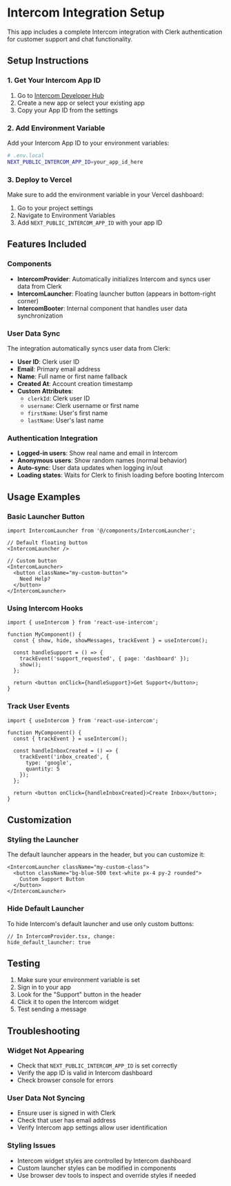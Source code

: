 # Intercom Integration Setup

This app includes a complete Intercom integration with Clerk authentication for customer support and chat functionality.

## Setup Instructions

### 1. Get Your Intercom App ID

1. Go to [Intercom Developer Hub](https://developers.intercom.com/)
2. Create a new app or select your existing app
3. Copy your App ID from the settings

### 2. Add Environment Variable

Add your Intercom App ID to your environment variables:

```bash
# .env.local
NEXT_PUBLIC_INTERCOM_APP_ID=your_app_id_here
```

### 3. Deploy to Vercel

Make sure to add the environment variable in your Vercel dashboard:
1. Go to your project settings
2. Navigate to Environment Variables
3. Add `NEXT_PUBLIC_INTERCOM_APP_ID` with your app ID

## Features Included

### Components

- **IntercomProvider**: Automatically initializes Intercom and syncs user data from Clerk
- **IntercomLauncher**: Floating launcher button (appears in bottom-right corner)
- **IntercomBooter**: Internal component that handles user data synchronization

### User Data Sync

The integration automatically syncs user data from Clerk:
- **User ID**: Clerk user ID
- **Email**: Primary email address
- **Name**: Full name or first name fallback
- **Created At**: Account creation timestamp
- **Custom Attributes**:
  - `clerkId`: Clerk user ID
  - `username`: Clerk username or first name
  - `firstName`: User's first name
  - `lastName`: User's last name

### Authentication Integration

- **Logged-in users**: Show real name and email in Intercom
- **Anonymous users**: Show random names (normal behavior)
- **Auto-sync**: User data updates when logging in/out
- **Loading states**: Waits for Clerk to finish loading before booting Intercom

## Usage Examples

### Basic Launcher Button
```tsx
import IntercomLauncher from '@/components/IntercomLauncher';

// Default floating button
<IntercomLauncher />

// Custom button
<IntercomLauncher>
  <button className="my-custom-button">
    Need Help?
  </button>
</IntercomLauncher>
```

### Using Intercom Hooks
```tsx
import { useIntercom } from 'react-use-intercom';

function MyComponent() {
  const { show, hide, showMessages, trackEvent } = useIntercom();

  const handleSupport = () => {
    trackEvent('support_requested', { page: 'dashboard' });
    show();
  };

  return <button onClick={handleSupport}>Get Support</button>;
}
```

### Track User Events
```tsx
import { useIntercom } from 'react-use-intercom';

function MyComponent() {
  const { trackEvent } = useIntercom();

  const handleInboxCreated = () => {
    trackEvent('inbox_created', { 
      type: 'google', 
      quantity: 5 
    });
  };

  return <button onClick={handleInboxCreated}>Create Inbox</button>;
}
```

## Customization

### Styling the Launcher
The default launcher appears in the header, but you can customize it:

```tsx
<IntercomLauncher className="my-custom-class">
  <button className="bg-blue-500 text-white px-4 py-2 rounded">
    Custom Support Button
  </button>
</IntercomLauncher>
```

### Hide Default Launcher
To hide Intercom's default launcher and use only custom buttons:

```tsx
// In IntercomProvider.tsx, change:
hide_default_launcher: true
```

## Testing

1. Make sure your environment variable is set
2. Sign in to your app
3. Look for the "Support" button in the header
4. Click it to open the Intercom widget
5. Test sending a message

## Troubleshooting

### Widget Not Appearing
- Check that `NEXT_PUBLIC_INTERCOM_APP_ID` is set correctly
- Verify the app ID is valid in Intercom dashboard
- Check browser console for errors

### User Data Not Syncing
- Ensure user is signed in with Clerk
- Check that user has email address
- Verify Intercom app settings allow user identification

### Styling Issues
- Intercom widget styles are controlled by Intercom dashboard
- Custom launcher styles can be modified in components
- Use browser dev tools to inspect and override styles if needed


